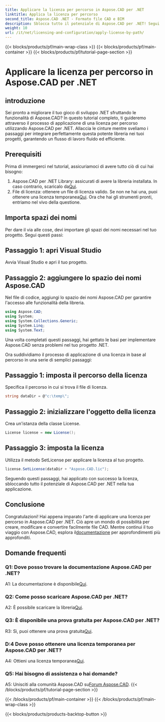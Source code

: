 ```yaml
---
title: Applicare la licenza per percorso in Aspose.CAD per .NET
linktitle: Applica la licenza per percorso
second_title: Aspose.CAD .NET - Formato file CAD e BIM
description: Sblocca tutto il potenziale di Aspose.CAD per .NET! Segui la nostra guida passo passo per applicare una licenza senza problemi. Migliora subito il tuo gioco di manipolazione di file CAD!
weight: 10
url: /it/net/licensing-and-configuration/apply-license-by-path/
---
```


{{< blocks/products/pf/main-wrap-class >}}
{{< blocks/products/pf/main-container >}}
{{< blocks/products/pf/tutorial-page-section >}}

# Applicare la licenza per percorso in Aspose.CAD per .NET

## introduzione

Sei pronto a migliorare il tuo gioco di sviluppo .NET sfruttando le funzionalità di Aspose.CAD? In questo tutorial completo, ti guideremo attraverso il processo di applicazione di una licenza per percorso utilizzando Aspose.CAD per .NET. Allaccia le cinture mentre sveliamo i passaggi per integrare perfettamente questa potente libreria nei tuoi progetti, garantendo un flusso di lavoro fluido ed efficiente.

## Prerequisiti

Prima di immergerci nel tutorial, assicuriamoci di avere tutto ciò di cui hai bisogno:
1.  Aspose.CAD per .NET Library: assicurati di avere la libreria installata. In caso contrario, scaricalo da[Qui](https://releases.aspose.com/cad/net/).
2.  File di licenza: ottenere un file di licenza valido. Se non ne hai una, puoi ottenere una licenza temporanea[Qui](https://purchase.aspose.com/temporary-license/).
Ora che hai gli strumenti pronti, entriamo nel vivo della questione.

## Importa spazi dei nomi

Per dare il via alle cose, devi importare gli spazi dei nomi necessari nel tuo progetto. Segui questi passi:

## Passaggio 1: apri Visual Studio

Avvia Visual Studio e apri il tuo progetto.

## Passaggio 2: aggiungere lo spazio dei nomi Aspose.CAD

Nel file di codice, aggiungi lo spazio dei nomi Aspose.CAD per garantire l'accesso alle funzionalità della libreria.
```csharp
using Aspose.CAD;
using System;
using System.Collections.Generic;
using System.Linq;
using System.Text;
```
Una volta completati questi passaggi, hai gettato le basi per implementare Aspose.CAD senza problemi nel tuo progetto .NET.

Ora suddividiamo il processo di applicazione di una licenza in base al percorso in una serie di semplici passaggi:

## Passaggio 1: imposta il percorso della licenza

Specifica il percorso in cui si trova il file di licenza.
```csharp
string dataDir = @"c:\temp\";
```

## Passaggio 2: inizializzare l'oggetto della licenza

Crea un'istanza della classe License.
```csharp
License license = new License();
```

## Passaggio 3: imposta la licenza

Utilizza il metodo SetLicense per applicare la licenza al tuo progetto.
```csharp
license.SetLicense(dataDir + "Aspose.CAD.lic");
```

Seguendo questi passaggi, hai applicato con successo la licenza, sbloccando tutto il potenziale di Aspose.CAD per .NET nella tua applicazione.

## Conclusione

Congratulazioni! Hai appena imparato l'arte di applicare una licenza per percorso in Aspose.CAD per .NET. Ciò apre un mondo di possibilità per creare, modificare e convertire facilmente file CAD. Mentre continui il tuo viaggio con Aspose.CAD, esplora il[documentazione](https://reference.aspose.com/cad/net/) per approfondimenti più approfonditi.

## Domande frequenti

### Q1: Dove posso trovare la documentazione Aspose.CAD per .NET?

 A1: La documentazione è disponibile[Qui](https://reference.aspose.com/cad/net/).

### Q2: Come posso scaricare Aspose.CAD per .NET?

 A2: È possibile scaricare la libreria[Qui](https://releases.aspose.com/cad/net/).

### Q3: È disponibile una prova gratuita per Aspose.CAD per .NET?

R3: Sì, puoi ottenere una prova gratuita[Qui](https://releases.aspose.com/).

### D:4 Dove posso ottenere una licenza temporanea per Aspose.CAD per .NET?

 A4: Ottieni una licenza temporanea[Qui](https://purchase.aspose.com/temporary-license/).

### Q5: Hai bisogno di assistenza o hai domande?

 A5: Unisciti alla comunità Aspose.CAD su[Forum Aspose.CAD](https://forum.aspose.com/c/cad/19).
{{< /blocks/products/pf/tutorial-page-section >}}

{{< /blocks/products/pf/main-container >}}
{{< /blocks/products/pf/main-wrap-class >}}

{{< blocks/products/products-backtop-button >}}
